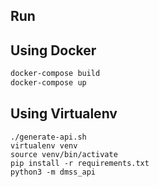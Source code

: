 ## Run

## Using Docker

```bash
docker-compose build
docker-compose up
```

## Using Virtualenv

```shell script
./generate-api.sh
virtualenv venv
source venv/bin/activate
pip install -r requirements.txt
python3 -m dmss_api
```

